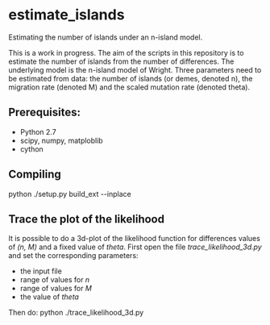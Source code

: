 # estimate_islands
Estimating the number of islands under an n-island model.

This is a work in progress. The aim of the scripts in this repository is to estimate the number of islands from the number of differences. The underlying model is the n-island model of Wright. Three parameters need to be estimated from data: the number of islands (or demes, denoted n), the migration rate (denoted M) and the scaled mutation rate (denoted theta).

Prerequisites:
--------------
- Python 2.7
- scipy, numpy, matploblib
- cython

Compiling
---------
python ./setup.py build_ext --inplace

Trace the plot of the likelihood
--------------------------------
It is possible to do a 3d-plot of the likelihood function for differences values of *(n, M)* and a fixed value of *theta*. First open the file *trace_likelihood_3d.py* and set the corresponding parameters:
- the input file
- range of values for *n*
- range of values for *M*
- the value of *theta*

Then do:
python ./trace_likelihood_3d.py
